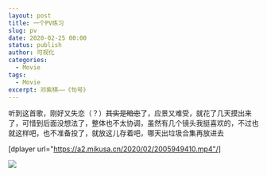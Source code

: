 ```yaml
---
layout: post
title: 一个PV练习
slug: pv
date: 2020-02-25 00:00
status: publish
author: 可视化
categories: 
  - Movie
tags:
  - Movie
excerpt: 邓紫棋——《句号》
---
```

听到这首歌，刚好又失恋（？）~~其实是暗恋~~了，应景又难受，就花了几天摸出来了，可惜到后面没想法了，整体也不太协调，虽然有几个镜头我挺喜欢的，不过也就这样吧，也不准备投了，就放这儿存着吧，哪天出垃圾合集再放进去


[dplayer url="https://a2.mikusa.cn/2020/02/2005949410.mp4"/]


![](https://a2.mikusa.cn/2020/02/1823147575.png#vwid=1920&vhei=1080)
